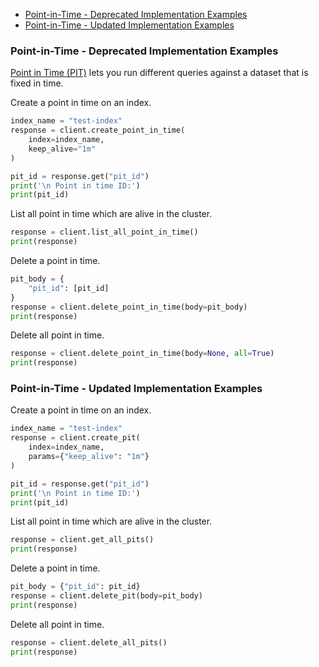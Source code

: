 - [Point-in-Time - Deprecated Implementation Examples](#point-in-time---deprecated-implementation-examples)
- [Point-in-Time - Updated Implementation Examples](#point-in-time---updated-implementation-examples)

### Point-in-Time - Deprecated Implementation Examples

[Point in Time (PIT)](https://opensearch.org/docs/latest/search-plugins/point-in-time/) lets you run different queries against a dataset that is fixed in time.

Create a point in time on an index.

```python
index_name = "test-index"
response = client.create_point_in_time(
    index=index_name,
    keep_alive="1m"
)

pit_id = response.get("pit_id")
print('\n Point in time ID:')
print(pit_id)
```

List all point in time which are alive in the cluster.

```python
response = client.list_all_point_in_time()
print(response)
```

Delete a point in time.

```python
pit_body = {
    "pit_id": [pit_id]
}
response = client.delete_point_in_time(body=pit_body)
print(response)
```

Delete all point in time.

```python
response = client.delete_point_in_time(body=None, all=True)
print(response)
```


### Point-in-Time - Updated Implementation Examples

Create a point in time on an index.

```python
index_name = "test-index"
response = client.create_pit(
    index=index_name,
    params={"keep_alive": "1m"}
)

pit_id = response.get("pit_id")
print('\n Point in time ID:')
print(pit_id)
```


List all point in time which are alive in the cluster.

```python
response = client.get_all_pits()
print(response)
```

Delete a point in time.

```python
pit_body = {"pit_id": pit_id}
response = client.delete_pit(body=pit_body)
print(response)
```

Delete all point in time.

```python
response = client.delete_all_pits()
print(response)
```
